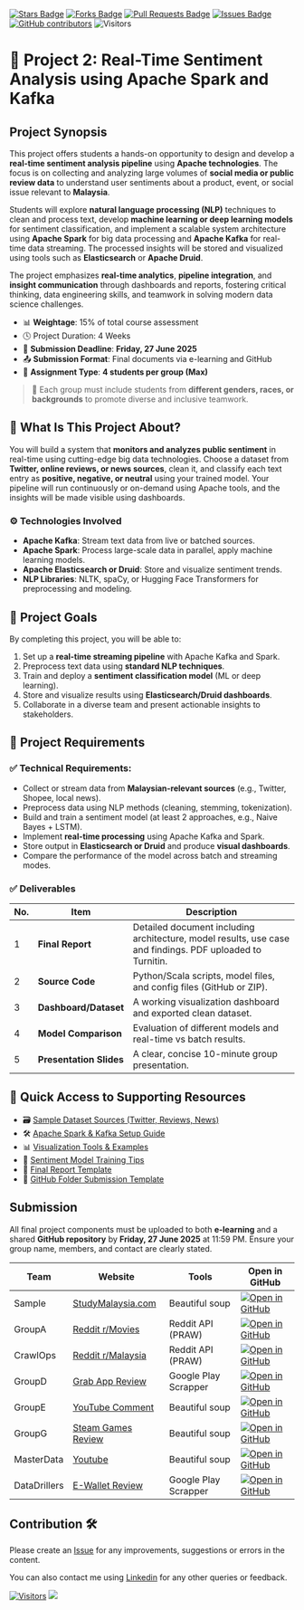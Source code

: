 <a href="https://github.com/drshahizan/HPDP/stargazers"><img src="https://img.shields.io/github/stars/drshahizan/HPDP" alt="Stars Badge"/></a>
<a href="https://github.com/drshahizan/HPDP/network/members"><img src="https://img.shields.io/github/forks/drshahizan/HPDP" alt="Forks Badge"/></a>
<a href="https://github.com/drshahizan/HPDP/pulls"><img src="https://img.shields.io/github/issues-pr/drshahizan/HPDP" alt="Pull Requests Badge"/></a>
<a href="https://github.com/drshahizan/HPDP/issues"><img src="https://img.shields.io/github/issues/drshahizan/HPDP" alt="Issues Badge"/></a>
<a href="https://github.com/drshahizan/HPDP/graphs/contributors"><img alt="GitHub contributors" src="https://img.shields.io/github/contributors/drshahizan/HPDP?color=2b9348"></a>
![Visitors](https://api.visitorbadge.io/api/visitors?path=https%3A%2F%2Fgithub.com%2Fdrshahizan%2FHPDP&labelColor=%23d9e3f0&countColor=%23697689&style=flat)

# 📄 Project 2: Real-Time Sentiment Analysis using Apache Spark and Kafka

## Project Synopsis

This project offers students a hands-on opportunity to design and develop a **real-time sentiment analysis pipeline** using **Apache technologies**. The focus is on collecting and analyzing large volumes of **social media or public review data** to understand user sentiments about a product, event, or social issue relevant to **Malaysia**.

Students will explore **natural language processing (NLP)** techniques to clean and process text, develop **machine learning or deep learning models** for sentiment classification, and implement a scalable system architecture using **Apache Spark** for big data processing and **Apache Kafka** for real-time data streaming. The processed insights will be stored and visualized using tools such as **Elasticsearch** or **Apache Druid**.

The project emphasizes **real-time analytics**, **pipeline integration**, and **insight communication** through dashboards and reports, fostering critical thinking, data engineering skills, and teamwork in solving modern data science challenges.

- 📊 **Weightage**: 15% of total course assessment
- 🕓 Project Duration: 4 Weeks
- 📅 **Submission Deadline**: **Friday, 27 June 2025**
- 📤 **Submission Format**: Final documents via e-learning and GitHub
- 👥 **Assignment Type**: **4 students per group (Max)**

> 📌 Each group must include students from **different genders, races, or backgrounds** to promote diverse and inclusive teamwork.

## 🧠 **What Is This Project About?**

You will build a system that **monitors and analyzes public sentiment** in real-time using cutting-edge big data technologies. Choose a dataset from **Twitter, online reviews, or news sources**, clean it, and classify each text entry as **positive, negative, or neutral** using your trained model. Your pipeline will run continuously or on-demand using Apache tools, and the insights will be made visible using dashboards.

### ⚙️ Technologies Involved

* **Apache Kafka**: Stream text data from live or batched sources.
* **Apache Spark**: Process large-scale data in parallel, apply machine learning models.
* **Apache Elasticsearch or Druid**: Store and visualize sentiment trends.
* **NLP Libraries**: NLTK, spaCy, or Hugging Face Transformers for preprocessing and modeling.

## 🎯 **Project Goals**

By completing this project, you will be able to:

1. Set up a **real-time streaming pipeline** with Apache Kafka and Spark.
2. Preprocess text data using **standard NLP techniques**.
3. Train and deploy a **sentiment classification model** (ML or deep learning).
4. Store and visualize results using **Elasticsearch/Druid dashboards**.
5. Collaborate in a diverse team and present actionable insights to stakeholders.

## 📌 Project Requirements

### ✅ Technical Requirements:

* Collect or stream data from **Malaysian-relevant sources** (e.g., Twitter, Shopee, local news).
* Preprocess data using NLP methods (cleaning, stemming, tokenization).
* Build and train a sentiment model (at least 2 approaches, e.g., Naive Bayes + LSTM).
* Implement **real-time processing** using Apache Kafka and Spark.
* Store output in **Elasticsearch or Druid** and produce **visual dashboards**.
* Compare the performance of the model across batch and streaming modes.

### ✅ Deliverables

| No. | Item                    | Description                                                                                      |
| --- | ----------------------- | ------------------------------------------------------------------------------------------------ |
| 1   | **Final Report**        | Detailed document including architecture, model results, use case and findings. PDF uploaded to Turnitin. |
| 2   | **Source Code**         | Python/Scala scripts, model files, and config files (GitHub or ZIP).                             |
| 3   | **Dashboard/Dataset**   | A working visualization dashboard and exported clean dataset.                                    |
| 4   | **Model Comparison**    | Evaluation of different models and real-time vs batch results.                                   |
| 5   | **Presentation Slides** | A clear, concise 10-minute group presentation.                                                   |

## 🔗 Quick Access to Supporting Resources

* 🗃️ [Sample Dataset Sources (Twitter, Reviews, News)](p2_data.md)
* 🛠️ [Apache Spark & Kafka Setup Guide](p2_setup.md)
* 📊 [Visualization Tools & Examples](p2_visual.md)
* 🧠 [Sentiment Model Training Tips](p2_model.md)
* 📄 [Final Report Template](p2_report.md)
* 📁 [GitHub Folder Submission Template](p2_github.md)

## Submission

All final project components must be uploaded to both **e-learning** and a shared **GitHub repository** by **Friday, 27 June 2025** at 11:59 PM. Ensure your group name, members, and contact are clearly stated.
   
| Team | Website | Tools |  Open in GitHub |
| ----- | ----- | ------ | ------ | 
| Sample | [StudyMalaysia.com](https://www.studymalaysia.com) | Beautiful soup| [![Open in GitHub](https://img.shields.io/static/v1?label=&message=Open%20in%20GitHub&labelColor=grey&color=blue&logo=github)](https://github.com/drshahizan/HPDP/tree/main/2425/project/p2) |
| GroupA | [Reddit r/Movies](https://www.reddit.com/r/movies/) | Reddit API (PRAW) | [![Open in GitHub](https://img.shields.io/static/v1?label=&message=Open%20in%20GitHub&labelColor=grey&color=blue&logo=github)](GroupA) |
| CrawlOps | [Reddit r/Malaysia](https://www.reddit.com/r/malaysia/) | Reddit API (PRAW) | [![Open in GitHub](https://img.shields.io/static/v1?label=&message=Open%20in%20GitHub&labelColor=grey&color=blue&logo=github)](CrawlOps) |
| GroupD | [Grab App Review](https://play.google.com/store/apps/details?id=com.grabtaxi.passenger&hl=en](https://play.google.com/store/apps/details?id=com.grabtaxi.passenger&hl=en)) | Google Play Scrapper | [![Open in GitHub](https://img.shields.io/static/v1?label=&message=Open%20in%20GitHub&labelColor=grey&color=blue&logo=github)](https://github.com/drshahizan/HPDP/tree/main/2425/project/p2/GroupD) |
| GroupE | [YouTube Comment](https://www.youtube.com/) | Beautiful soup| [![Open in GitHub](https://img.shields.io/static/v1?label=&message=Open%20in%20GitHub&labelColor=grey&color=blue&logo=github)](https://github.com/drshahizan/HPDP/tree/main/2425/project/p2/GroupE) |
| GroupG | [Steam Games Review](https://store.steampowered.com/) | Beautiful soup| [![Open in GitHub](https://img.shields.io/static/v1?label=&message=Open%20in%20GitHub&labelColor=grey&color=blue&logo=github)](https://github.com/drshahizan/HPDP/tree/main/2425/project/p2/GroupG) |
| MasterData | [Youtube](https://www.youtube.com/results?search_query=travelling+in+malaysia) | Beautiful soup| [![Open in GitHub](https://img.shields.io/static/v1?label=&message=Open%20in%20GitHub&labelColor=grey&color=blue&logo=github)](MasterData) |
| DataDrillers | [E-Wallet Review](https://play.google.com/store/apps) | Google Play Scrapper| [![Open in GitHub](https://img.shields.io/static/v1?label=&message=Open%20in%20GitHub&labelColor=grey&color=blue&logo=github)](DataDrillers) |

## Contribution 🛠️
Please create an [Issue](https://github.com/drshahizan/HPDP/issues) for any improvements, suggestions or errors in the content.

You can also contact me using [Linkedin](https://www.linkedin.com/in/drshahizan/) for any other queries or feedback.

[![Visitors](https://api.visitorbadge.io/api/visitors?path=https%3A%2F%2Fgithub.com%2Fdrshahizan&labelColor=%23697689&countColor=%23555555&style=plastic)](https://visitorbadge.io/status?path=https%3A%2F%2Fgithub.com%2Fdrshahizan)
![](https://hit.yhype.me/github/profile?user_id=81284918)
